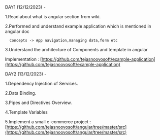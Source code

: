 DAY1 (12/12/2023) -

  1.Read about what is angular section from wiki. 

  2.Performed and understand example application which is mentioned in angular doc

	  Concepts -> App navigation,managing data,form etc 

  3.Understand the architecture of Components and template in angular

  Implementation :  [https://github.com/tejasnoovosoft/example-application](https://github.com/tejasnoovosoft/example-application)

DAY2 (13/12/2023) -
  
  1.Dependency Injection of Services. 
  
  2.Data Binding.  
  
  3.Pipes and Directives Overview. 
  
  4.Template Variables 
  
  5.Implement a small e-commerce project : [https://github.com/tejasnoovosoft/angular/tree/master/src](https://github.com/tejasnoovosoft/angular/tree/master/src)


